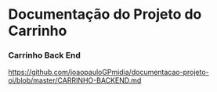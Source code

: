 # Documentação do Projeto do Carrinho

### Carrinho Back End
https://github.com/joaopauloGPmidia/documentacao-projeto-oi/blob/master/CARRINHO-BACKEND.md
